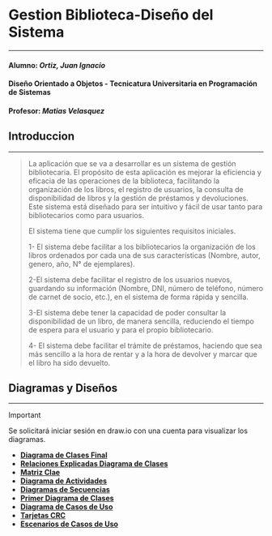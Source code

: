 # Gestion Biblioteca-Diseño del Sistema
---
#### **Alumno:** *Ortiz, Juan Ignacio*
#### **Diseño Orientado a Objetos - Tecnicatura Universitaria en Programación de Sistemas**
#### **Profesor:** *Matias Velasquez*

## Introduccion 
---
>La aplicación que se va a desarrollar es un sistema de gestión bibliotecaria. El propósito de esta aplicación es mejorar la eficiencia y eficacia de las operaciones de la biblioteca, facilitando la organización de los libros, el registro de usuarios, la consulta de disponibilidad de libros y la gestión de préstamos y devoluciones. Este sistema está diseñado para ser intuitivo y fácil de usar tanto para bibliotecarios como para usuarios.
>
> El sistema tiene que cumplir los siguientes requisitos iniciales.
> 
> 1- El sistema debe facilitar a los bibliotecarios la organización de los libros ordenados por cada una de sus características (Nombre, autor, genero, año, N° de ejemplares).
> 
> 2-El sistema debe facilitar el registro de los usuarios nuevos, guardando su información (Nombre, DNI, número de teléfono, número de carnet de socio, etc.), en el sistema de forma rápida y sencilla.
> 
> 3-El sistema debe tener la capacidad de poder consultar la disponibilidad de un libro, de manera sencilla, reduciendo el tiempo de espera para el usuario y para el propio bibliotecario.
> 
> 4- El sistema debe facilitar el trámite de préstamos, haciendo que sea más sencillo a la hora de rentar y a la hora de devolver y marcar que el libro ha sido devuelto.


## Diagramas y Diseños
---
> [!IMPORTANT]
> Se solicitará iniciar sesión en draw.io con una cuenta para visualizar los diagramas.
> 
- [**Diagrama de Clases Final**](https://app.diagrams.net/#G1Me7EgkrtNxqshidehcPkAX667zXjk1I4#%7B%22pageId%22%3A%22C5RBs43oDa-KdzZeNtuy%22%7D)
- [**Relaciones Explicadas Diagrama de Clases**](https://app.diagrams.net/#G16kTSu5ZgMrcEHDCKHsNF8LvQhM5Ebgxe#%7B%22pageId%22%3A%22RwyT7TJzFCJ9vY969kON%22%7D)
- [**Matriz Clae**](https://app.diagrams.net/#G1V7U3YJ1MEWo_oPMQSD1PFNpN1j9CGHnX#%7B%22pageId%22%3A%228oMtTYmls0T_nRcbKcRk%22%7D)
- [**Diagrama de Actividades**](https://app.diagrams.net/#G1WtqVtx-YuIkxxZnpmtoSAPMeekhP8w-f#%7B%22pageId%22%3A%22e7e014a7-5840-1c2e-5031-d8a46d1fe8dd%22%7D)
- [**Diagramas de Secuencias**](https://app.diagrams.net/#G1djHzKWcQ62t-7RbRwPLFGZc6GOBdfV06#%7B%22pageId%22%3A%2213e1069c-82ec-6db2-03f1-153e76fe0fe0%22%7D)
- [**Primer Diagrama de Clases**](https://app.diagrams.net/#G1HkZ4c_5bhf77xI24p6RyxBg-umr6u_zK#%7B%22pageId%22%3A%22C5RBs43oDa-KdzZeNtuy%22%7D)
- [**Diagrama de Casos de Uso**](https://app.diagrams.net/#G1hixfnaBh50Hy6YdU8RWaMrfwkmgyB2ZT#%7B%22pageId%22%3A%22J1bnYpoX9HUr1594M34Z%22%7D)
- [**Tarjetas CRC**](https://app.diagrams.net/#G1jDa13XQnvticrkN2S6NdMJ-tMNPNGtGI#%7B%22pageId%22%3A%22D9ICRz3WP5l-vIkz1ZGh%22%7D)
- [**Escenarios de Casos de Uso**](https://app.diagrams.net/#G181E8Hk80m1fV4EV06OI70s6A-FcqKTfC#%7B%22pageId%22%3A%22e7e014a7-5840-1c2e-5031-d8a46d1fe8dd%22%7D)
